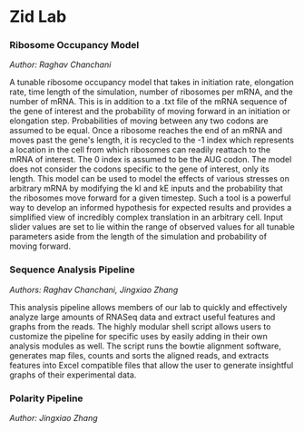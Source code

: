 # Zid Lab
### Ribosome Occupancy Model
_Author: Raghav Chanchani_

  A tunable ribosome occupancy model that takes in initiation rate, elongation rate, time length of the simulation, number of ribosomes per mRNA, and the number of mRNA. This is in addition to a .txt file of the mRNA sequence of the gene of interest and the probability of moving forward in an initiation or elongation step. Probabilities of moving between any two codons are assumed to be equal. Once a ribosome reaches the end of an mRNA and moves past the gene's length, it is recycled to the -1 index which represents a location in the cell from which ribosomes can readily reattach to the mRNA of interest. The 0 index is assumed to be the AUG codon. The model does not consider the codons specific to the gene of interest, only its length.
  This model can be used to model the effects of various stresses on arbitrary mRNA by modifying the kI and kE inputs and the probability that the ribosomes move forward for a given timestep. Such a tool is a powerful way to develop an informed hypothesis for expected results and provides a simplified view of incredibly complex translation in an arbitrary cell. Input slider values are set to lie within the range of observed values for all tunable parameters aside from the length of the simulation and probability of moving forward.

### Sequence Analysis Pipeline
_Authors: Raghav Chanchani, Jingxiao Zhang_

  This analysis pipeline allows members of our lab to quickly and effectively analyze large amounts of RNASeq data and extract useful features and graphs from the reads. The highly modular shell script allows users to customize the pipeline for specific uses by easily adding in their own analysis modules as well. The script runs the bowtie alignment software, generates map files, counts and sorts the aligned reads, and extracts features into Excel compatible files that allow the user to generate insightful graphs of their experimental data.
 
### Polarity Pipeline
_Author: Jingxiao Zhang_
